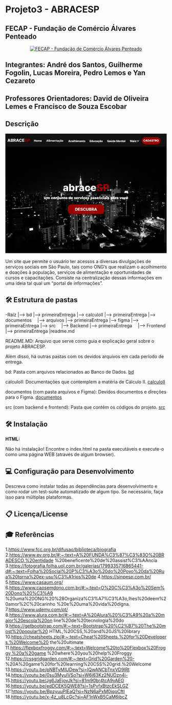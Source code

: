 # Projeto3 - ABRACESP

## FECAP - Fundação de Comércio Álvares Penteado

<p align="center">
<a href= "https://www.fecap.br/"><img src="https://encrypted-tbn0.gstatic.com/images?q=tbn:ANd9GcRhZPrRa89Kma0ZZogxm0pi-tCn_TLKeHGVxywp-LXAFGR3B1DPouAJYHgKZGV0XTEf4AE&usqp=CAU" alt="FECAP - Fundação de Comércio Álvares Penteado" border="0"></a>
</p>

## Integrantes: André dos Santos, Guilherme Fogolin, Lucas Moreira, Pedro Lemos e Yan Cezareto

## Professores Orientadores: David de Oliveira Lemes e Francisco de Souza Escobar

## Descrição

![Logo Inicial do site do ABRACESP](abrace.png)

Um site que permite o usuário ter acessos a diversas divulgações de serviços sociais em São Paulo, tais como ONG’s que realizam o acolhimento e doações à população, serviços de alimentação e oportunidades de cursos e capacitações. Consiste na centralização dessas informações em uma ideia tal qual um “portal de informações”.

## 🛠 Estrutura de pastas

-Raiz
|--> bd
 |--> primeiraEntrega
|--> calculoII
 |--> primeiraEntrega
|--> documentos
 |--> arquivos
  |--> primeiraEntrega
 |--> figma
  |--> primeiraEntrega
|--> src
 |--> Backend
  |--> primeiraEntrega
 |--> Frontend
  |--> primeiraEntrega
|readme.md

README.MD: Arquivo que serve como guia e explicação geral sobre o projeto ABRACESP.

Além disso, há outras pastas com os devidos arquivos em cada período de entrega.

bd: Pasta com arquivos relacionados ao Banco de Dados.
[bd](./bd)

calculoII: Documentações que contemplem a matéria de Cálculo II.
[calculoII](./calculoII)

documentos (com pasta arquivos e Figma): Devidos documentos e direções para o Figma.
[documentos](./documentos)

src (com backend e frontend): Pasta que contém os códigos do projeto.
[src](./src)

## 🛠 Instalação

<b>HTML:</b>

Não há instalação!
Encontre o index.html na pasta executáveis e execute-o como uma página WEB (através de algum browser).

## 💻 Configuração para Desenvolvimento

Descreva como instalar todas as dependências para desenvolvimento e como rodar um test-suite automatizado de algum tipo. Se necessário, faça isso para múltiplas plataformas.

## 📋 Licença/License


## 🎓 Referências

1.https://www.fcc.org.br/difusao/biblioteca/biografia
<br>
2.https://www.ev.org.br/#:~:text=A%20FUNDA%C3%87%C3%83O%20BRADESCO,%20entidade
%20beneficente%20de%20assist%C3%AAncia
<br>
3.https://fotografia.folha.uol.com.br/galerias/1799335716865441-d#:~:text=Folha%20Social%20P%C3%A3o%20do%20Povo%20da%20Rua%20torna%20ex-usu%C3%A1rios%20de
4.https://sinpesp.com.br/
5.https://www.casaum.org/
6.https://www.caosemdono.com.br/#:~:text=O%20C%C3%A3o%20Sem%20Dono%20%C3%A9
%20uma%20ONG%20%28Organiza%C3%A7%C3%A3o,lhes%20deem%20amor%2C%20carinho
%20e%20uma%20vida%20digna.
7.https://www.udemy.com/pt/
8.https://www.alura.com.br/#:~:text=A%20Alura%20%C3%A9%20a%20maior%20escola%20on
line%20de%20tecnologia%20do
9.https://getbootstrap.com/#:~:text=Bootstrap%20%C2%B7%20The%20most%20popular%20
HTML,%20CSS,%20and%20JS%20library
10.https://cheatsheets.zip/#:~:text=Cheat%20Sheets.%20for%20Developers.%20Welcome%20
the%20ultimate
11.https://flexboxfroggy.com/#:~:text=Welcome%20to%20Flexbox%20Froggy,%20a%20game
%20where%20you%20help%20Froggy
12.https://cssgridgarden.com/#:~:text=Grid%20Garden%20-
%20A%20game%20for%20learning%20CSS%20grid.%20Welcome
13.https://youtu.be/pNBTyMIUDew?si=IQwANCbTnxVD9lRt
14.https://youtu.be/0su3MyulVSo?si=W6i63Kz2NUDzn4i-
15.https://youtu.be/Jg6JaEjovJk?si=81m90br4tcA9vAEG
16.https://youtu.be/edDCEK5QWE8?si=1sPvfxBtzcEkSLGZ
17.'https://youtu.be/BpzyuuPIEaQ?si=NzN6aPxM0iqoCftI
18.https://youtu.be/x-4z_u8LcGc?si=AF1nWxB5CaM6ibcZ
